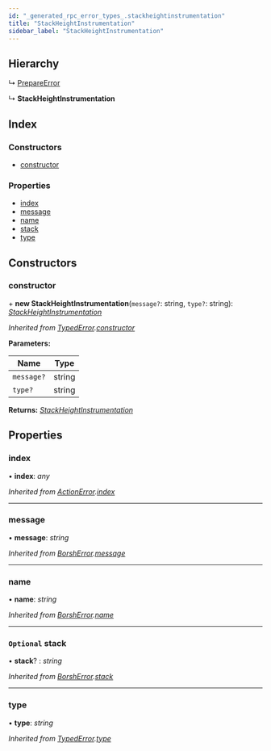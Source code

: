 ```yaml
---
id: "_generated_rpc_error_types_.stackheightinstrumentation"
title: "StackHeightInstrumentation"
sidebar_label: "StackHeightInstrumentation"
---
```


## Hierarchy

  ↳ [PrepareError](_generated_rpc_error_types_.prepareerror.md)

  ↳ **StackHeightInstrumentation**

## Index

### Constructors

* [constructor](_generated_rpc_error_types_.stackheightinstrumentation.md#constructor)

### Properties

* [index](_generated_rpc_error_types_.stackheightinstrumentation.md#index)
* [message](_generated_rpc_error_types_.stackheightinstrumentation.md#message)
* [name](_generated_rpc_error_types_.stackheightinstrumentation.md#name)
* [stack](_generated_rpc_error_types_.stackheightinstrumentation.md#optional-stack)
* [type](_generated_rpc_error_types_.stackheightinstrumentation.md#type)

## Constructors

###  constructor

\+ **new StackHeightInstrumentation**(`message?`: string, `type?`: string): *[StackHeightInstrumentation](_generated_rpc_error_types_.stackheightinstrumentation.md)*

*Inherited from [TypedError](_utils_errors_.typederror.md).[constructor](_utils_errors_.typederror.md#constructor)*

**Parameters:**

Name | Type |
------ | ------ |
`message?` | string |
`type?` | string |

**Returns:** *[StackHeightInstrumentation](_generated_rpc_error_types_.stackheightinstrumentation.md)*

## Properties

###  index

• **index**: *any*

*Inherited from [ActionError](_generated_rpc_error_types_.actionerror.md).[index](_generated_rpc_error_types_.actionerror.md#index)*

___

###  message

• **message**: *string*

*Inherited from [BorshError](_utils_serialize_.borsherror.md).[message](_utils_serialize_.borsherror.md#message)*

___

###  name

• **name**: *string*

*Inherited from [BorshError](_utils_serialize_.borsherror.md).[name](_utils_serialize_.borsherror.md#name)*

___

### `Optional` stack

• **stack**? : *string*

*Inherited from [BorshError](_utils_serialize_.borsherror.md).[stack](_utils_serialize_.borsherror.md#optional-stack)*

___

###  type

• **type**: *string*

*Inherited from [TypedError](_utils_errors_.typederror.md).[type](_utils_errors_.typederror.md#type)*
